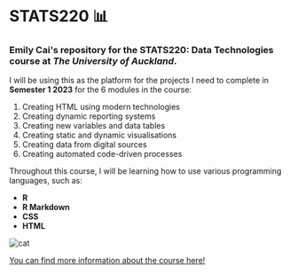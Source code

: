 # STATS220 📊
### Emily Cai's repository for the STATS220: Data Technologies course at *The University of Auckland*. 

I will be using this as the platform for the projects I need to complete in **Semester 1 2023** for the 6️ modules in the course:
1. Creating HTML using modern technologies
2. Creating dynamic reporting systems
3. Creating new variables and data tables
4. Creating static and dynamic visualisations
5. Creating data from digital sources
6. Creating automated code-driven processes 

Throughout this course, I will be learning how to use various programming languages, such as:
* **R**
* **R Markdown**
* **CSS**
* **HTML**

![cat](https://preview.redd.it/coding-cat-is-raising-your-productivity-3-v0-dtkrm36qtnb81.png?auto=webp&s=bf17359fa9c55f41e0e1910558f4a8475b28091c)

[You can find more information about the course here!](https://courseoutline.auckland.ac.nz/dco/course/STATS/220/1213)
